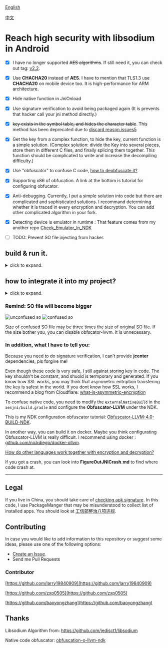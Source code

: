 [English](https://github.com/BruceWind/AESJniEncrypt/blob/master/README.md)

[中文](https://github.com/BruceWind/AESJniEncrypt/blob/master/README_zh.md)


# Reach high security with libsodium in Android
- [x] I have no longer supported ~~AES algorithms~~. If still need it, you can check out tag: [v2.2](https://github.com/BruceWind/AESJniEncrypt/releases/tag/v2.2).
- [x] Use **CHACHA20** instead of **AES**. I have to mention that TLS1.3 use **CHACHA20** on mobile device too. It is high-performance for ARM architecture.
- [x] Hide native function in JniOnload
- [x] Use signature verification to avoid being packaged again (It is prevents that hacker call your jni method directly.)
- [x] ~~key exists in the symbol table, and hides the character table~~. This method has been deprecated due to [discard reason issues5](https://github.com/weizongwei5/AESJniEncrypt/issues/5)
- [x] Get the key from a complex function, to hide the key, current function is a simple solution. (Complex solution: divide the Key into several pieces, store them in different C files, and finally splicing them together. This function should be complicated to write and increase the decompiling difficulty.)

- [x] Use "obfuscator" to confuse C code, [how to  deobfuscate it?](https://blog.quarkslab.com/deobfuscation-recovering-an-ollvm-protected-program.html)
- [x] Supporting x86 of obfucation. A link at the bottom is tutorial for configuring obfucator.
- [x] Anti-debugging. Currently, I put a simple solution into code but there are complicated and sophisticated solutions.
      I recommand determining whether it is traced in every encryption and decryption. You can add other complicated algorithm in your fork.
- [x] Detecting device is emulator in runtime : That feature comes from my another repo [Check_Emulator_In_NDK](https://github.com/Scavenges/Check_Emulator_In_NDK)
- [ ] TODO: Prevent SO file injecting from hacker.



## build & run it.
<details>
<summary>click to expand.</summary>


1. preparation：

run the shell : `aesjni/src/main/jni/build_libsodium_for_all_android_abi.sh`

2. click run app from Android Studio to look at logcat.

</details>


## how to integrate it into my project?
<details>
<summary>click to expand.</summary>
a. generating a chacha20 key: 
    
run `test_in_exexutaing.sh`, and look at logcat. It will generate ***key*** and ***nonce***. You can paste it into **JNIEntry.c**.

b. Set **ndk.dir** in local.properties. Some versions of NDK I have not tested. Maybe you will encounter build errors from that.

c. As you integrating it into the project, please modify class names and method names, don't expose the name of encryption algorithm, modify the [C function](https://github.com/BruceWind/AESJniEncrypt/blob/master/aesjni/src/main/jni/JNIEncrypt.c#L56-L70) of key storage from my code.

d. Generate and modify signatures.

d.1. Generate keystore file(You shoul jump this step in case you already have keysotre.)

```shell script
# my generate record:
mkdir keystore
cd keystore/
keytool -genkey -alias client1 -keypass 123456 -keyalg RSA -keysize 1024 -validity 365 -storetype PKCS12 -keystore ./androidyuan.keystore
```

d.2. Modify `hash` of your keystore and `pkg-name` in [check_signature.h](https://github.com/BruceWind/AESJniEncrypt/blob/master/aesjni/src/main/jni/check_signature.h#L9_L11).

As you obtaining the hash,  you should use this medthod: [getSignature()](https://github.com/BruceWind/AESJniEncrypt/blob/519a4f16ee0a61b05f8dd41419e3fe61836ee5c7/aesjni/src/main/java/com/androidyuan/aesjni/SignatureTool.java#L26), 
to get.
    
Please copy the **keystore hashcode** and **package name** into `check_signature.h`.
      
</details>

### Remind: SO file will become bigger

![unconfused so](https://github.com/weizongwei5/AESJniEncrypt/raw/master/img/unobfscator_debugapk.png)
![confused so](https://github.com/weizongwei5/AESJniEncrypt/raw/master/img/obfscator_screen.png)

Size of confused SO file may be three times the size of original SO file.
If the size bother you, you can disable obfscator-lvvm. It is unnecessary.

### In addition, what I have to tell you:
Because you need to do signature verification, I can't provide **jcenter** dependencies, pls forgive me! 

Even though these code is very safe, I still against storing key in code. The key shouldn't be constant, and shuold is termporary and generated. If you know how SSL works, you may think that asymmetric entription transfering the key is safest in the world.
If you dont know how SSL works, I recommend a blog from Cloudflare: [what-is-asymmetric-encryption](https://www.cloudflare.com/zh-cn/learning/ssl/what-is-asymmetric-encryption/)


To confuse native code, you need to modify the `externalNativeBuild` in the `aesjni/build.gradle` and configure the **Obfuscator-LLVM** under the NDK.

This is my NDK configuration obfuscator tutorial: [Obfuscator-LLVM-4.0-BUILD-NDK](https://github.com/weizongwei5/Obfuscator-LLVM-4.0-BUILD-NDK).

In another way, you can build it on docker.
Maybe you think configurating Obfuscator-LLVM is really difficult. I recommend using docker : [github.com/nickdiego/docker-ollvm](https://github.com/nickdiego/docker-ollvm).


[How do other languages ​​work together with encryption and decryption?](https://github.com/weizongwei5/AESJniEncrypt/issues/8)

If you got a crash, you can look into **FigureOutJNICrash.md** to find where code crash at.

-------------------
## Legal
If you live in China, you should take care of [checking apk signature](https://github.com/BruceWind/AESJniEncrypt/blob/master/aesjni/src/main/cpp/check_emulator.h#L15).
In this code, I use PackageManger that may be misunderstood to collect list of installed apps. 
You should look at [工信部整治八项违规](http://www.miit.gov.cn/n1146295/n7281315/c7507241/part/7507297.docx).

## Contributing

In case you would like to add information to this repository or suggest some ideas, please use one of the following options:

- [Create an Issue](https://github.com/weizongwei5/AESJniEncrypt/issues/new).
- Send me Pull Requests

### Contributor

[https://github.com/larry19840909](https://github.com/larry19840909)

[https://github.com/zxp0505](https://github.com/zxp0505)

[https://github.com/baoyongzhang](https://github.com/baoyongzhang)



## Thanks

Libsodium Algorithm from: https://github.com/jedisct1/libsodium

Native code obfuscator: [obfuscation-o-llvm-ndk](https://fuzion24.github.io/android/obfuscation/ndk/llvm/o-llvm/2014/07/27/android-obfuscation-o-llvm-ndk)



